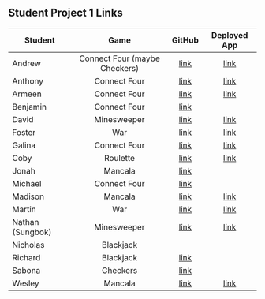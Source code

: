 ## Student Project 1 Links

| Student | Game | GitHub | Deployed App |
|---|:---:|:---:|:---:|
| Andrew | Connect Four (maybe Checkers) | [link](https://github.com/parke415/connect-four) | [link](https://parke415.github.io/connect-four/) |
| Anthony | Connect Four | [link](https://github.com/Thedbzr/connectfour) | [link](https://thedbzr.github.io/connectfour/) |
| Armeen | Connect Four | [link](https://github.com/Arm-And-Hammer/Connect-Four) | [link](https://arm-and-hammer.github.io/Connect-Four/) |
| Benjamin | Connect Four | [link](https://github.com/namesben/Connect-four) |  |
| David | Minesweeper | [link](https://github.com/comerbdavid/minesweeper) | [link](https://comerbdavid.github.io/minesweeper/) |
| Foster | War | [link](https://github.com/fosterhorak/war-card-game) | [link](https://fosterhorak.github.io/war-card-game/) |
| Galina | Connect Four | [link](https://github.com/gkutieva/Connect-Four) | [link](https://gkutieva.github.io/Connect-Four/) |
| Coby | Roulette | [link](https://github.com/cobycobyk/project-1) | [link](https://cobycobyk.github.io/project-1/) |
| Jonah | Mancala | [link](https://github.com/Jonahmallard/Mancala) |  |
| Michael | Connect Four | [link](https://github.com/mgrebowicz/connect-four) |  |
| Madison | Mancala | [link](https://github.com/Madmaxbeyond/mancala-game) | [link](https://madmaxbeyond.github.io/mancala-game/) |
| Martin | War | [link](https://github.com/BlueCadet-3/war) | [link](https://bluecadet-3.github.io/war/) |
| Nathan (Sungbok) | Minesweeper | [link](https://github.com/grey1287/Minesweeper) | [link](https://grey1287.github.io/Minesweeper/) |
| Nicholas | Blackjack |  |  |
| Richard | Blackjack | [link](https://github.com/turtlepower93/backjack) |  |
| Sabona | Checkers | [link](https://github.com/sabona10/Checkers) |  |
| Wesley | Mancala | [link](https://github.com/waugustine2/Mancala-Project-1-) | [link](https://waugustine2.github.io/Mancala-Project-1-/) |